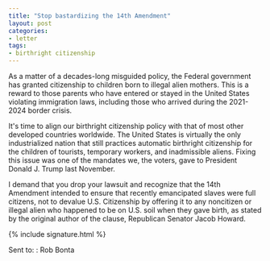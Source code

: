 ```yaml
---
title: "Stop bastardizing the 14th Amendment"
layout: post
categories:
- letter
tags:
- birthright citizenship
---
```


As a matter of a decades-long misguided policy, the Federal government has granted citizenship to children born to illegal alien mothers. This is a reward to those parents who have entered or stayed in the United States violating immigration laws, including those who arrived during the 2021-2024 border crisis.

It's time to align our birthright citizenship policy with that of most other developed countries worldwide. The United States is virtually the only industrialized nation that still practices automatic birthright citizenship for the children of tourists, temporary workers, and inadmissible aliens. Fixing this issue was one of the mandates we, the voters, gave to President Donald J. Trump last November.

I demand that you drop your lawsuit and recognize that the 14th Amendment intended to ensure that recently emancipated slaves were full citizens, not to devalue U.S. Citizenship by offering it to any noncitizen or illegal alien who happened to be on U.S. soil when they gave birth, as stated by the original author of the clause, Republican Senator Jacob Howard.

{% include signature.html %}

Sent to:
: Rob Bonta
